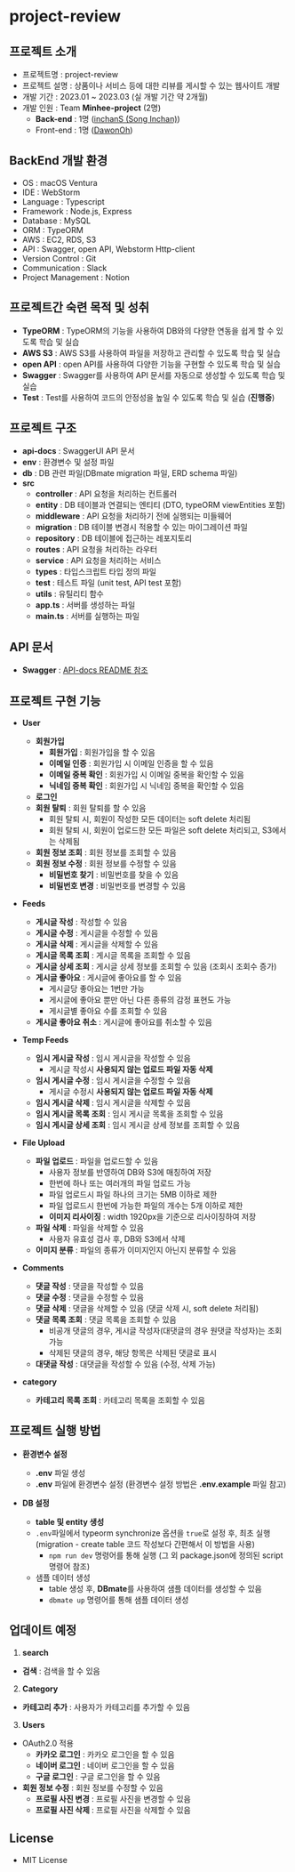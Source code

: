 # project-review
## 프로젝트 소개
- 프로젝트명 : project-review
- 프로젝트 설명 : 상품이나 서비스 등에 대한 리뷰를 게시할 수 있는 웹사이트 개발
- 개발 기간 : 2023.01 ~ 2023.03 (실 개발 기간 약 2개월)
- 개발 인원 : Team **Minhee-project** (2명)
  - **Back-end** : 1명 ([inchanS (Song Inchan)](https://github.com/inchanS))
  - Front-end : 1명 ([DawonOh](https://github.com/DawonOh))

## BackEnd 개발 환경
- OS : macOS Ventura
- IDE : WebStorm
- Language : Typescript
- Framework : Node.js, Express
- Database : MySQL
- ORM : TypeORM
- AWS : EC2, RDS, S3
- API : Swagger, open API, Webstorm Http-client
- Version Control : Git
- Communication : Slack
- Project Management : Notion

## **프로젝트간 숙련 목적** 및 성취
- **TypeORM** : TypeORM의 기능을 사용하여 DB와의 다양한 연동을 쉽게 할 수 있도록 학습 및 실습
- **AWS S3** : AWS S3를 사용하여 파일을 저장하고 관리할 수 있도록 학습 및 실습
- **open API** : open API를 사용하여 다양한 기능을 구현할 수 있도록 학습 및 실습
- **Swagger** : Swagger를 사용하여 API 문서를 자동으로 생성할 수 있도록 학습 및 실습
- **Test** : Test를 사용하여 코드의 안정성을 높일 수 있도록 학습 및 실습 (**진행중**)

## 프로젝트 구조
- **api-docs** : SwaggerUI API 문서
- **env** : 환경변수 및 설정 파일
- **db** : DB 관련 파일(DBmate migration 파일, ERD schema 파일)
- **src**
  - **controller** : API 요청을 처리하는 컨트롤러
  - **entity** : DB 테이블과 연결되는 엔티티 (DTO, typeORM viewEntities 포함)
  - **middleware** : API 요청을 처리하기 전에 실행되는 미들웨어
  - **migration** : DB 테이블 변경시 적용할 수 있는 마이그레이션 파일
  - **repository** : DB 테이블에 접근하는 레포지토리
  - **routes** : API 요청을 처리하는 라우터
  - **service** : API 요청을 처리하는 서비스
  - **types** : 타입스크립트 타입 정의 파일
  - **test** : 테스트 파일 (unit test, API test 포함)
  - **utils** : 유틸리티 함수
  - **app.ts** : 서버를 생성하는 파일
  - **main.ts** : 서버를 실행하는 파일

## API 문서
- **Swagger** : [API-docs README 참조](https://github.com/inchanS/project-review-API-docs/blob/main/README.md)

## 프로젝트 구현 기능
- **User**
  - **회원가입**
    - **회원가입** : 회원가입을 할 수 있음
    - **이메일 인증** : 회원가입 시 이메일 인증을 할 수 있음
    - **이메일 중복 확인** : 회원가입 시 이메일 중복을 확인할 수 있음
    - **닉네임 중복 확인** : 회원가입 시 닉네임 중복을 확인할 수 있음
  - **로그인**
  - **회원 탈퇴** : 회원 탈퇴를 할 수 있음
    - 회원 탈퇴 시, 회원이 작성한 모든 데이터는 soft delete 처리됨
    - 회원 탈퇴 시, 회원이 업로드한 모든 파일은 soft delete 처리되고, S3에서는 삭제됨
  - **회원 정보 조회** : 회원 정보를 조회할 수 있음
  - **회원 정보 수정** : 회원 정보를 수정할 수 있음
    - **비밀번호 찾기** : 비밀번호를 찾을 수 있음
    - **비밀번호 변경** : 비밀번호를 변경할 수 있음


- **Feeds**
  - **게시글 작성** :  작성할 수 있음
  - **게시글 수정** : 게시글을 수정할 수 있음
  - **게시글 삭제** : 게시글을 삭제할 수 있음
  - **게시글 목록 조회** : 게시글 목록을 조회할 수 있음
  - **게시글 상세 조회** : 게시글 상세 정보를 조회할 수 있음 (조회시 조회수 증가)
  - **게시글 좋아요** : 게시글에 좋아요를 할 수 있음
    - 게시글당 좋아요는 1번만 가능
    - 게시글에 좋아요 뿐만 아닌 다른 종류의 감정 표현도 가능
    - 게시글별 좋아요 수를 조회할 수 있음
  - **게시글 좋아요 취소** : 게시글에 좋아요를 취소할 수 있음

  
- **Temp Feeds**
  - **임시 게시글 작성** : 임시 게시글을 작성할 수 있음
    - 게시글 작성시 **사용되지 않는 업로드 파일 자동 삭제**
  - **임시 게시글 수정** : 임시 게시글을 수정할 수 있음
    - 게시글 수정시 **사용되지 않는 업로드 파일 자동 삭제**
  - **임시 게시글 삭제** : 임시 게시글을 삭제할 수 있음
  - **임시 게시글 목록 조회** : 임시 게시글 목록을 조회할 수 있음
  - **임시 게시글 상세 조회** : 임시 게시글 상세 정보를 조회할 수 있음


- **File Upload**
  - **파일 업로드** : 파일을 업로드할 수 있음 
    - 사용자 정보를 반영하여 DB와 S3에 매칭하여 저장
    - 한번에 하나 또는 여러개의 파일 업로드 가능
    - 파일 업로드시 파일 하나의 크기는 5MB 이하로 제한
    - 파일 업로드시 한번에 가능한 파일의 개수는 5개 이하로 제한
    - **이미지 리사이징** : width 1920px을 기준으로 리사이징하여 저장
  - **파일 삭제** : 파일을 삭제할 수 있음 
    - 사용자 유효성 검사 후, DB와 S3에서 삭제
  - **이미지 분류** : 파일의 종류가 이미지인지 아닌지 분류할 수 있음


- **Comments**
  - **댓글 작성** : 댓글을 작성할 수 있음
  - **댓글 수정** : 댓글을 수정할 수 있음
  - **댓글 삭제** : 댓글을 삭제할 수 있음 (댓글 삭제 시, soft delete 처리됨)
  - **댓글 목록 조회** : 댓글 목록을 조회할 수 있음
    - 비공개 댓글의 경우, 게시글 작성자(대댓글의 경우 원댓글 작성자)는 조회 가능
    - 삭제된 댓글의 경우, 해당 항목은 삭제된 댓글로 표시
  - **대댓글 작성** : 대댓글을 작성할 수 있음 (수정, 삭제 가능)


- **category**
  - **카테고리 목록 조회** : 카테고리 목록을 조회할 수 있음

## 프로젝트 실행 방법
- **환경변수 설정**
  - **.env** 파일 생성
  - **.env** 파일에 환경변수 설정 (환경변수 설정 방법은 **.env.example** 파일 참고)


- **DB 설정**
  - **table 및 entity 생성**
  - `.env`파일에서 typeorm synchronize 옵션을 `true`로 설정 후, 최초 실행 (migration - create table 코드 작성보다 간편해서 이 방법을 사용)
    - `npm run dev` 명령어를 통해 실행 (그 외 package.json에 정의된 script 명령어 참조)
  - 샘플 데이터 생성
    - table 생성 후, **DBmate**를 사용하여 샘플 데이터를 생성할 수 있음
    - `dbmate up` 명령어를 통해 샘플 데이터 생성

## 업데이트 예정
1. **search**
  - **검색** : 검색을 할 수 있음
 

2. **Category**
  - **카테고리 추가** : 사용자가 카테고리를 추가할 수 있음


3. **Users**
  - OAuth2.0 적용
    - **카카오 로그인** : 카카오 로그인을 할 수 있음
    - **네이버 로그인** : 네이버 로그인을 할 수 있음
    - **구글 로그인** : 구글 로그인을 할 수 있음
  - **회원 정보 수정** : 회원 정보를 수정할 수 있음
    - **프로필 사진 변경** : 프로필 사진을 변경할 수 있음
    - **프로필 사진 삭제** : 프로필 사진을 삭제할 수 있음



## License
- MIT License